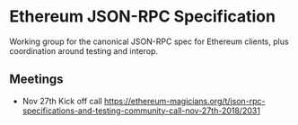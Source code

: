 # Ethereum JSON-RPC Specification

Working group for the canonical JSON-RPC spec for Ethereum clients, plus coordination around testing and interop.

## Meetings

* Nov 27th Kick off call https://ethereum-magicians.org/t/json-rpc-specifications-and-testing-community-call-nov-27th-2018/2031
